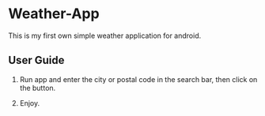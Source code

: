 # Weather-App
This is my first own simple weather application for android.
## User Guide
1. Run app and enter the city or postal code in the search bar, then click on the button.

2. Enjoy.


